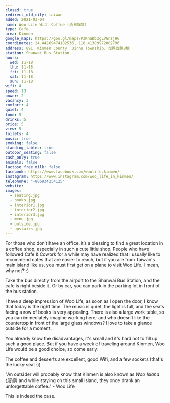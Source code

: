 ```yaml
---
closed: true
redirect_old_city: taiwan
added: 2021-03-04
name: Woo Life With Coffee (浯日咖啡)
type: Cafe
area: Kinmen
google_maps: https://goo.gl/maps/PzKnaDbzgLVGnzjH6
coordinates: 24.44269474182536, 118.41389972002796
address: 891, Kinmen County, Jinhu Township, 復興西路8號
station: Shanwai Bus Station
hours:
  wed: 11-18
  thu: 11-18
  fri: 11-18
  sat: 11-18
  sun: 11-18
wifi: 4
speed: 13
power: 2
vacancy: 3
comfort: 4
quiet: 4
food: 5
drinks: 5
price: 5
view: 5
toilets: 4
music: true
smoking: false
standing_tables: true
outdoor_seating: false
cash_only: true
animals: false
lactose_free_milk: false
facebook: https://www.facebook.com/woolife.kinmen/
instagram: https://www.instagram.com/woo_life_in_kinmen/
telephone: "+886934254125" 
website: 
images:
  - seating.jpg
  - books.jpg
  - interior1.jpg
  - interior2.jpg
  - interior3.jpg
  - menu.jpg
  - outside.jpg
  - upstairs.jpg
---
```


For those who don’t have an office, it’s a blessing to find a great location in a coffee shop, especially in such a cute little shop. People who have followed Cafe & Cowork for a while may have realized that I usually like to recommend cafes that are easier to reach, but if you are from Taiwan's main island like us, you must first get on a plane to visit Woo Life. I mean, why not? :)

Take the bus directly from the airport to the Shanwai Bus Station, and the cafe is right beside it. Or by car, you can park in the parking lot in front of the bus station.

I have a deep impression of Woo Life, as soon as I open the door, I know that today is the right time. The music is quiet, the light is full, and the seats facing a row of books is very appealing. There is also a large work table, so you can immediately imagine working here; and who doesn’t like the countertop in front of the large glass windows? I love to take a glance outside for a moment.

You already know the disadvantages, it's small and it's hard not to fill up such a good place. But if you have a week of traveling around Kinmen, Woo Life would be a good choice, so come early.

The coffee and desserts are excellent, good Wifi, and a few sockets (that's the lucky seat :))

"An outsider will probably know that Kinmen is also known as *Woo Island (浯島)* and while staying on this small island, they once drank an unforgettable coffee." - Woo Life

This is indeed the case.
